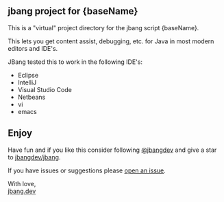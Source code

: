 ## jbang project for {baseName}

This is a "virtual" project directory for the jbang script {baseName}.

This lets you get content assist, debugging, etc. for Java in most modern editors and IDE's.

JBang tested this to work in the following IDE's:

* Eclipse
* IntelliJ
* Visual Studio Code
* Netbeans
* vi
* emacs

## Enjoy

Have fun and if you like this consider following [@jbangdev](http://twitter.com/jbangdev) and give a
star to [jbangdev/jbang](https://github.com/jbangdev/jbang).

If you have issues or suggestions please [open an issue](https://github.com/jbangdev/jbang/issues/new).

With love, <br/>
[jbang.dev](https://jbang.dev)
